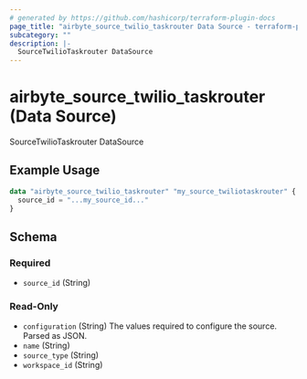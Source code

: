 ```yaml
---
# generated by https://github.com/hashicorp/terraform-plugin-docs
page_title: "airbyte_source_twilio_taskrouter Data Source - terraform-provider-airbyte"
subcategory: ""
description: |-
  SourceTwilioTaskrouter DataSource
---
```


# airbyte_source_twilio_taskrouter (Data Source)

SourceTwilioTaskrouter DataSource

## Example Usage

```terraform
data "airbyte_source_twilio_taskrouter" "my_source_twiliotaskrouter" {
  source_id = "...my_source_id..."
}
```

<!-- schema generated by tfplugindocs -->
## Schema

### Required

- `source_id` (String)

### Read-Only

- `configuration` (String) The values required to configure the source. Parsed as JSON.
- `name` (String)
- `source_type` (String)
- `workspace_id` (String)
